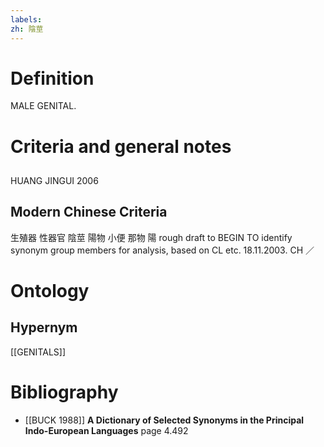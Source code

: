 ```yaml
---
labels: 
zh: 陰莖
---
```


# Definition
MALE GENITAL.
# Criteria and general notes
## 
HUANG JINGUI 2006
## Modern Chinese Criteria
生殖器
性器官
陰莖
陽物
小便
那物
陽
rough draft to BEGIN TO identify synonym group members for analysis, based on CL etc. 18.11.2003. CH ／
# Ontology

## Hypernym
[[GENITALS]]
# Bibliography
- [[BUCK 1988]]
**A Dictionary of Selected Synonyms in the Principal Indo-European Languages** page 4.492
